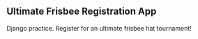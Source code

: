 Ultimate Frisbee Registration App
------

Django practice.  Register for an ultimate frisbee hat tournament!
